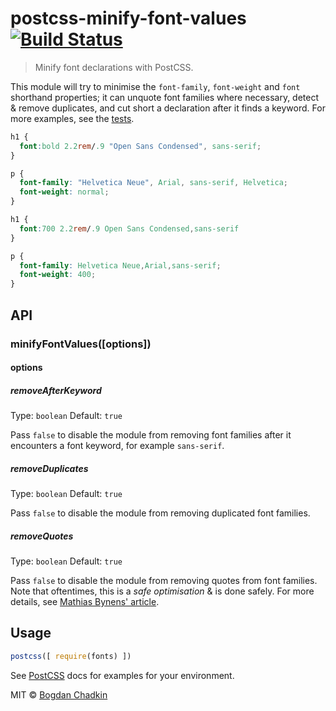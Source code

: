 # postcss-minify-font-values [![Build Status][ci-img]][ci]

> Minify font declarations with PostCSS.

This module will try to minimise the `font-family`, `font-weight` and `font` shorthand
properties; it can unquote font families where necessary, detect & remove
duplicates, and cut short a declaration after it finds a keyword. For more
examples, see the [tests](test).

```css
h1 {
  font:bold 2.2rem/.9 "Open Sans Condensed", sans-serif;
}

p {
  font-family: "Helvetica Neue", Arial, sans-serif, Helvetica;
  font-weight: normal;
}
```

```css
h1 {
  font:700 2.2rem/.9 Open Sans Condensed,sans-serif
}

p {
  font-family: Helvetica Neue,Arial,sans-serif;
  font-weight: 400;
}
```

## API

### minifyFontValues([options])

#### options

##### removeAfterKeyword

Type: `boolean`
Default: `true`

Pass `false` to disable the module from removing font families after it
encounters a font keyword, for example `sans-serif`.

##### removeDuplicates

Type: `boolean`
Default: `true`

Pass `false` to disable the module from removing duplicated font families.

##### removeQuotes

Type: `boolean`
Default: `true`

Pass `false` to disable the module from removing quotes from font families.
Note that oftentimes, this is a *safe optimisation* & is done safely. For more
details, see [Mathias Bynens' article][mathias].

## Usage

```js
postcss([ require(fonts) ])
```

See [PostCSS] docs for examples for your environment.

MIT © [Bogdan Chadkin](mailto:trysound@yandex.ru)

[mathias]: https://mathiasbynens.be/notes/unquoted-font-family
[PostCSS]: https://github.com/postcss/postcss
[ci-img]:  https://travis-ci.org/TrySound/postcss-minify-font-values.svg
[ci]:      https://travis-ci.org/TrySound/postcss-minify-font-values
